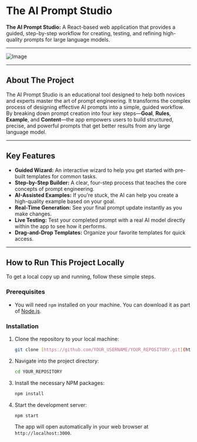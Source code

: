 # The AI Prompt Studio

**The AI Prompt Studio:** A React-based web application that provides a guided, step-by-step workflow for creating, testing, and refining high-quality prompts for large language models.

---

![Image](https://github.com/user-attachments/assets/2e14f7df-f145-4a49-bdbc-b9e741b8654c)

---

## About The Project

The AI Prompt Studio is an educational tool designed to help both novices and experts master the art of prompt engineering. It transforms the complex process of designing effective AI prompts into a simple, guided workflow. By breaking down prompt creation into four key steps—**Goal**, **Rules**, **Example**, and **Content**—the app empowers users to build structured, precise, and powerful prompts that get better results from any large language model.

---

## Key Features

* **Guided Wizard:** An interactive wizard to help you get started with pre-built templates for common tasks.
* **Step-by-Step Builder:** A clear, four-step process that teaches the core concepts of prompt engineering.
* **AI-Assisted Examples:** If you're stuck, the AI can help you create a high-quality example based on your goal.
* **Real-Time Generation:** See your final prompt update instantly as you make changes.
* **Live Testing:** Test your completed prompt with a real AI model directly within the app to see how it performs.
* **Drag-and-Drop Templates:** Organize your favorite templates for quick access.

---

## How to Run This Project Locally

To get a local copy up and running, follow these simple steps.

### Prerequisites

* You will need `npm` installed on your machine. You can download it as part of [Node.js](https://nodejs.org/).

### Installation

1.  Clone the repository to your local machine:
    ```sh
    git clone [https://github.com/YOUR_USERNAME/YOUR_REPOSITORY.git](https://github.com/YOUR_USERNAME/YOUR_REPOSITORY.git)
    ```
2.  Navigate into the project directory:
    ```sh
    cd YOUR_REPOSITORY
    ```
3.  Install the necessary NPM packages:
    ```sh
    npm install
    ```
4.  Start the development server:
    ```sh
    npm start
    ```
    The app will open automatically in your web browser at `http://localhost:3000`.
